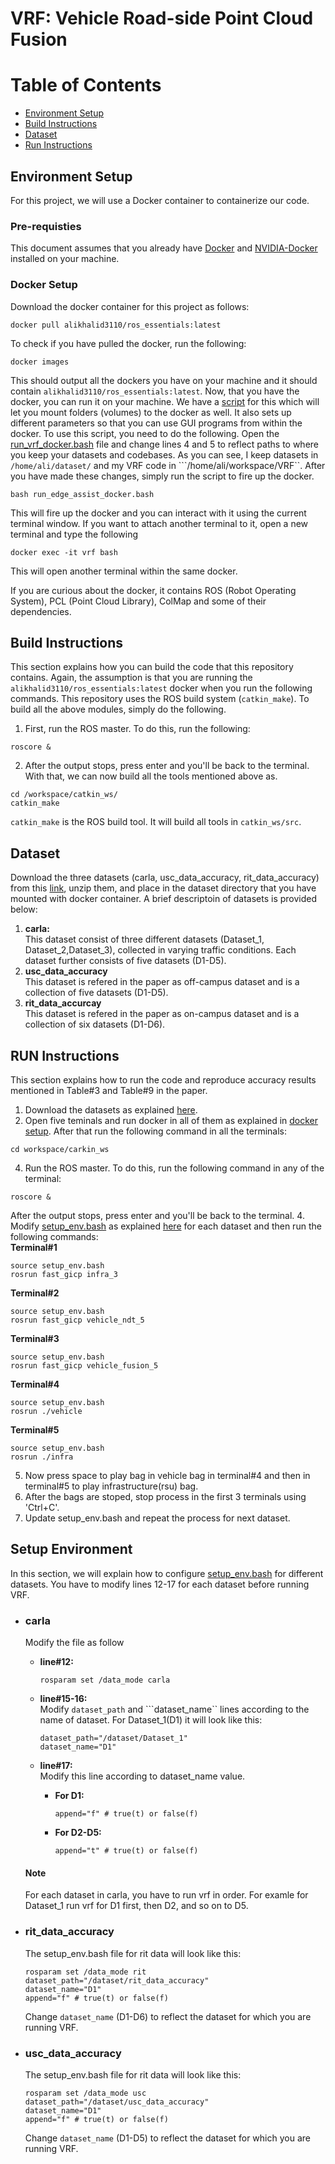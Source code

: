 # VRF: Vehicle Road-side Point Cloud Fusion

# Table of Contents
- [Environment Setup](#environment-setup)
- [Build Instructions](#build-instructions)
- [Dataset](#dataset)
- [Run Instructions](#run-instructions)
  
## Environment Setup
For this project, we will use a Docker container to containerize our code.

### Pre-requisties
This document assumes that you already have [Docker](https://docs.docker.com/engine/install/ubuntu/) and [NVIDIA-Docker](https://docs.nvidia.com/datacenter/cloud-native/container-toolkit/install-guide.html) installed on your machine. 

### Docker Setup
Download the docker container for this project as follows:

```
docker pull alikhalid3110/ros_essentials:latest
```

To check if you have pulled the docker, run the following:

```
docker images
```

This should output all the dockers you have on your machine and it should contain ```alikhalid3110/ros_essentials:latest```. Now, that you have the docker, you can run it on your machine. We have a [script](run_vrf_docker.bash) for this which will let you mount folders (volumes) to the docker as well. It also sets up different parameters so that you can use GUI programs from within the docker. To use this script, you need to do the following. Open the [run_vrf_docker.bash](run_vrf_docker.bash) file and change lines 4 and 5 to reflect paths to where you keep your datasets and codebases. As you can see, I keep datasets in ```/home/ali/dataset/``` and my VRF code in ```/home/ali/workspace/VRF``. After you have made these changes, simply run the script to fire up the docker.

```
bash run_edge_assist_docker.bash
```

This will fire up the docker and you can interact with it using the current terminal window. If you want to attach another terminal to it, open a new terminal and type the following

```
docker exec -it vrf bash
```

This will open another terminal within the same docker.

If you are curious about the docker, it contains ROS (Robot Operating System), PCL (Point Cloud Library), ColMap and some of their dependencies.


## Build Instructions
This section explains how you can build the code that this repository contains. Again, the assumption is that you are running the ```alikhalid3110/ros_essentials:latest``` docker when you run the following commands. This repository uses the ROS build system (```catkin_make```). To build all the above modules, simply do the following.

1. First, run the ROS master. To do this, run  the following:

```
roscore &
```

2. After the output stops, press enter and you'll be back to the terminal. With that, we can now build all the tools mentioned above as.

```
cd /workspace/catkin_ws/
catkin_make
```

```catkin_make``` is the ROS build tool. It will build all tools in ```catkin_ws/src```.

## Dataset
Download the three datasets (carla, usc_data_accuracy, rit_data_accuracy) from this [link](todo), unzip them, and place in the dataset directory that you have mounted with docker container. A brief descriptoin of datasets is provided below:
1. **carla:** <br>
This dataset consist of three different datasets (Dataset_1, Dataset_2,Dataset_3), collected in varying traffic conditions. Each dataset further consists of five datasets (D1-D5).
2. **usc_data_accuracy** <br>
This dataset is refered in the paper as off-campus dataset and is a collection of five datasets (D1-D5).
3. **rit_data_accurcay** <br>
This dataset is refered in the paper as on-campus dataset and is a collection of six datasets (D1-D6).

## RUN Instructions
This section explains how to run the code and reproduce accuracy results mentioned in Table#3 and Table#9 in the paper. 

1. Download the datasets as explained [here](#dataset).
2. Open five teminals and run docker in all of them as explained in [docker setup](#docker-setup). After that run the following command in all the terminals:
```
cd workspace/carkin_ws
```
4. Run the ROS master. To do this, run the following command in any of the terminal:

```
roscore &
```
After the output stops, press enter and you'll be back to the terminal. 
4. Modify [setup_env.bash](catkin_ws/setup_env.bash) as explained [here](#setup-environment) for each dataset and then run the following commands: <br> 
**Terminal#1** 
```
source setup_env.bash
rosrun fast_gicp infra_3
```
**Terminal#2**
```
source setup_env.bash
rosrun fast_gicp vehicle_ndt_5
```
**Terminal#3**
```
source setup_env.bash
rosrun fast_gicp vehicle_fusion_5
```
**Terminal#4**
```
source setup_env.bash
rosrun ./vehicle
```
**Terminal#5**
```
source setup_env.bash
rosrun ./infra
```
5. Now press space to play bag in vehicle bag in terminal#4 and then in terminal#5 to play infrastructure(rsu) bag.
6. After the bags are stoped, stop process in the first 3  terminals using 'Ctrl+C'.
7. Update setup_env.bash and repeat the process for next dataset. 

## Setup Environment
In this section, we will explain how to configure [setup_env.bash](catkin_ws/setup_env.bash) for different datasets. You have to modify lines 12-17 for each dataset before running VRF.
- ### **carla** 
  Modify the file as follow<br>
  
  - **line#12:** 
    ```
    rosparam set /data_mode carla
    ```
  
  - **line#15-16:**  <br>
    Modify ```dataset_path``` and ```dataset_name`` lines according to the name of dataset. For Dataset_1(D1) it will look like this:
    ```
    dataset_path="/dataset/Dataset_1"
    dataset_name="D1"
    ```
  
  - **line#17:**  <br>
    Modify this line according to dataset_name value. <br>
  
    - **For D1:**
      ```
      append="f" # true(t) or false(f)
      ```
    - **For D2-D5:**
      ```
      append="t" # true(t) or false(f)
      ```
  #### Note
  For each dataset in carla, you have to run vrf in order. For examle for Dataset_1 run vrf for D1 first, then D2, and so on to D5. 
- ### rit_data_accuracy
  The setup_env.bash file for rit data will look like this:
   ```
  rosparam set /data_mode rit
  dataset_path="/dataset/rit_data_accuracy"
  dataset_name="D1"
  append="f" # true(t) or false(f)
  ```
   Change ```dataset_name``` (D1-D6) to reflect the dataset for which you are running VRF. 
  
- ### usc_data_accuracy
  The setup_env.bash file for rit data will look like this:
   ```
  rosparam set /data_mode usc
  dataset_path="/dataset/usc_data_accuracy"
  dataset_name="D1"
  append="f" # true(t) or false(f)
  ```
  Change ```dataset_name``` (D1-D5) to reflect the dataset for which you are running VRF. 
